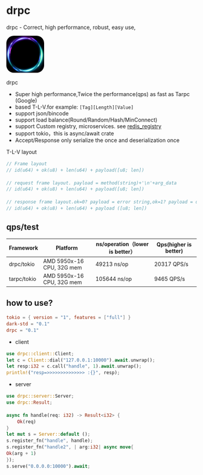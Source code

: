 # drpc

drpc - Correct, high performance, robust, easy use,

<img style="width: 100px;height: 98px;border-radius:20px;" src="logo.png" />

drpc

* Super high performance,Twice the performance(qps) as fast as Tarpc (Google)
* based T-L-V.for example:  ```[Tag][Length][Value]```
* support json/bincode
* support load balance(Round/Random/Hash/MinConnect)
* support Custom registry, microservices. see [redis_registry](example/src/redis_registry.rs)
* support tokio，this is async/await crate
* Accept/Response only serialize the once and deserialization once

T-L-V layout

```rust
// Frame layout
// id(u64) + ok(u8) + len(u64) + payload([u8; len])

// request frame layout. payload = method(string)+'\n'+arg_data
// id(u64) + ok(u8) + len(u64) + payload([u8; len])

// response frame layout.ok=0? payload = error string,ok=1? payload = data
// id(u64) + ok(u8) + len(u64) + payload ([u8; len])
```

## qps/test
| Framework   | Platform                  |  ns/operation（lower is better） | Qps(higher is better) |
|-------------|---------------------------|------ |------ |
| drpc/tokio  | AMD 5950x-16 CPU, 32G mem |  49213 ns/op   |  20317 QPS/s  |
| tarpc/tokio | AMD 5950x-16 CPU, 32G mem |  105644 ns/op  |  9465 QPS/s  |



## how to use?

```toml
tokio = { version = "1", features = ["full"] }
dark-std = "0.1"
drpc = "0.1"
```

* client

```rust
use drpc::client::Client;
let c = Client::dial("127.0.0.1:10000").await.unwrap();
let resp:i32 = c.call("handle", 1).await.unwrap();
println!("resp=>>>>>>>>>>>>>> :{}", resp);
```

* server

```rust
use drpc::server::Server;
use drpc::Result;

async fn handle(req: i32) -> Result<i32> {
    Ok(req)
}
let mut s = Server::default ();
s.register_fn("handle", handle);
s.register_fn("handle2", | arg:i32| async move{
Ok(arg + 1)
});
s.serve("0.0.0.0:10000").await;
```